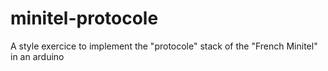 # minitel-protocole
A style exercice to implement the "protocole" stack of the "French Minitel" in an arduino
